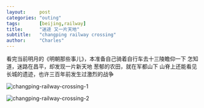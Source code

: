 ```yaml
---
layout:     post
categories: "outing"
tags:       [beijing,railway]
title:      "迷途 又一片天地"
subtitle:   "changping railway crossing"
author:     "Charles"
---
```


看完当前明月的《明朝那些事儿》，本准备自己骑着自行车去十三陵瞻仰一下
怎知道，迷路在昌平，却发现一片新天地
葱郁的农田，就在军都山下
山脊上还能看见长城的遗迹，也许三百年前发生过激烈的战争

![changping-railway-crossing-1]({{site.imageurl}}/changping-railway-crossing-1.jpg)

![changping-railway-crossing-2]({{site.imageurl}}/changping-railway-crossing-2.jpg)
